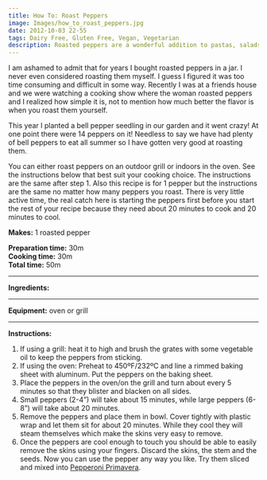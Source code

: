 ```yaml
---
title: How To: Roast Peppers
image: Images/how_to_roast_peppers.jpg
date: 2012-10-03 22-55
tags: Dairy Free, Gluten Free, Vegan, Vegetarian
description: Roasted peppers are a wonderful addition to pastas, salads, sauces, burgers...the ways to use them are endless. Here are some very simple instructions on how you can roast your own peppers.
---
```

I am ashamed to admit that for years I bought roasted peppers in a jar. I never even considered roasting them myself. I guess I figured it was too time consuming and difficult in some way. Recently I was at a friends house and we were watching a cooking show where the woman roasted peppers and I realized how simple it is, not to mention how much better the flavor is when you roast them yourself.

This year I planted a bell pepper seedling in our garden and it went crazy! At one point there were 14 peppers on it! Needless to say we have had plenty of bell peppers to eat all summer so I have gotten very good at roasting them. 

You can either roast peppers on an outdoor grill or indoors in the oven. See the instructions below that best suit your cooking choice. The instructions are the same after step 1. Also this recipe is for 1 pepper but the instructions are the same no matter how many peppers you roast. There is very little active time, the real catch here is starting the peppers first before you start the rest of your recipe because they need about 20 minutes to cook and 20 minutes to cool.

**Makes:** 1 roasted pepper

**Preparation time:** 30m  
**Cooking time:** 30m  
**Total time:** 50m

---

**Ingredients:**



---

**Equipment:** oven or grill

---

**Instructions:**

1. If using a grill: heat it to high and brush the grates with some vegetable oil to keep the peppers from sticking. 
1. If using the oven: Preheat to 450ºF/232ºC and line a rimmed baking sheet with aluminum. Put the peppers on the baking sheet.
1. Place the peppers in the oven/on the grill and turn about every 5 minutes so that they blister and blacken on all sides. 
1. Small peppers (2-4”) will take about 15 minutes, while large peppers (6-8”) will take about 20 minutes. 
1. Remove the peppers and place them in bowl. Cover tightly with plastic wrap and let them sit for about 20 minutes. While they cool they will steam themselves which make the skins very easy to remove.
1. Once the peppers are cool enough to touch you should be able to easily remove the skins using your fingers. Discard the skins, the stem and the seeds. Now you can use the pepper any way you like. Try them sliced and mixed into [Pepperoni Primavera](https://wafflehearts.com/recipes/cheese_less_cheese_sauce). 

